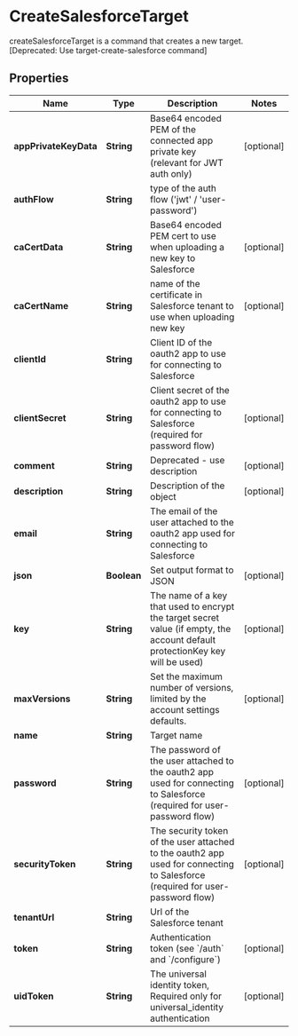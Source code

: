 

# CreateSalesforceTarget

createSalesforceTarget is a command that creates a new target. [Deprecated: Use target-create-salesforce command]

## Properties

| Name | Type | Description | Notes |
|------------ | ------------- | ------------- | -------------|
|**appPrivateKeyData** | **String** | Base64 encoded PEM of the connected app private key (relevant for JWT auth only) |  [optional] |
|**authFlow** | **String** | type of the auth flow (&#39;jwt&#39; / &#39;user-password&#39;) |  |
|**caCertData** | **String** | Base64 encoded PEM cert to use when uploading a new key to Salesforce |  [optional] |
|**caCertName** | **String** | name of the certificate in Salesforce tenant to use when uploading new key |  [optional] |
|**clientId** | **String** | Client ID of the oauth2 app to use for connecting to Salesforce |  |
|**clientSecret** | **String** | Client secret of the oauth2 app to use for connecting to Salesforce (required for password flow) |  [optional] |
|**comment** | **String** | Deprecated - use description |  [optional] |
|**description** | **String** | Description of the object |  [optional] |
|**email** | **String** | The email of the user attached to the oauth2 app used for connecting to Salesforce |  |
|**json** | **Boolean** | Set output format to JSON |  [optional] |
|**key** | **String** | The name of a key that used to encrypt the target secret value (if empty, the account default protectionKey key will be used) |  [optional] |
|**maxVersions** | **String** | Set the maximum number of versions, limited by the account settings defaults. |  [optional] |
|**name** | **String** | Target name |  |
|**password** | **String** | The password of the user attached to the oauth2 app used for connecting to Salesforce (required for user-password flow) |  [optional] |
|**securityToken** | **String** | The security token of the user attached to the oauth2 app used for connecting to Salesforce  (required for user-password flow) |  [optional] |
|**tenantUrl** | **String** | Url of the Salesforce tenant |  |
|**token** | **String** | Authentication token (see &#x60;/auth&#x60; and &#x60;/configure&#x60;) |  [optional] |
|**uidToken** | **String** | The universal identity token, Required only for universal_identity authentication |  [optional] |




